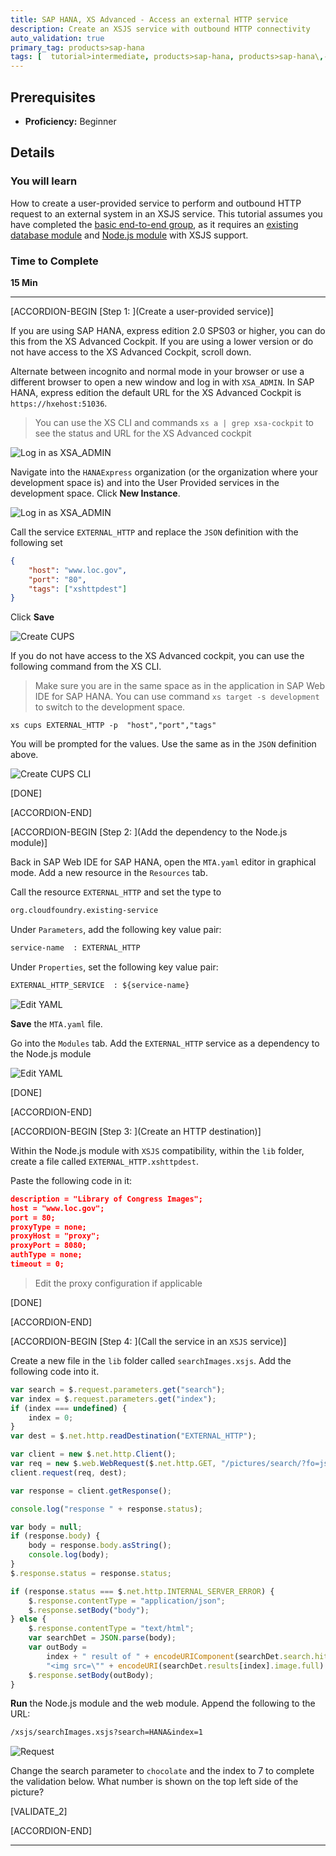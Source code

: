 ```yaml
---
title: SAP HANA, XS Advanced - Access an external HTTP service
description: Create an XSJS service with outbound HTTP connectivity
auto_validation: true
primary_tag: products>sap-hana
tags: [  tutorial>intermediate, products>sap-hana, products>sap-hana\,-express-edition, products>sap-web-ide ]
---
```


## Prerequisites  
 - **Proficiency:** Beginner

## Details
### You will learn  
How to create a user-provided service to perform and outbound HTTP request to an external system in an XSJS service. This tutorial assumes you have completed the [basic end-to-end group](https://www.sap.com/developer/groups/hana-xsa-get-started.html), as it requires an [existing database module](https://sap.com/developer/tutorials/xsa-hdi-module.html) and [Node.js module](https://sap.com/developer/tutorials/xsa-xsjs-xsodata.html) with XSJS support.


### Time to Complete
**15 Min**

---

[ACCORDION-BEGIN [Step 1: ](Create a user-provided service)]

If you are using SAP HANA, express edition 2.0 SPS03 or higher, you can do this from the XS Advanced Cockpit. If you are using a lower version or do not have access to the XS Advanced Cockpit, scroll down.

Alternate between incognito and normal mode in your browser or use a different browser to open a new window and log in with `XSA_ADMIN`. In SAP HANA, express edition the default URL for the XS Advanced Cockpit is `https://hxehost:51036`.

> You can use the XS CLI and commands `xs a | grep xsa-cockpit` to see the status and URL for the XS Advanced cockpit

![Log in as XSA_ADMIN](admin_login.png)

Navigate into the `HANAExpress` organization (or the organization where your development space is) and into the User Provided services in the development space. Click **New Instance**.

![Log in as XSA_ADMIN](new.png)

Call the service `EXTERNAL_HTTP` and replace the `JSON` definition with the following set

```JSON
{
	"host": "www.loc.gov",
	"port": "80",
	"tags": ["xshttpdest"]
}

```

Click **Save**

![Create CUPS](httpdest.png)


If you do not have access to the XS Advanced cockpit, you can use the following command from the XS CLI.

> Make sure you are in the same space as in the application in SAP Web IDE for SAP HANA. You can use command `xs target -s development` to switch to the development space.

```
xs cups EXTERNAL_HTTP -p  "host","port","tags"
```

You will be prompted for the values. Use the same as in the `JSON` definition above.


![Create CUPS CLI](cups.png)

[DONE]

[ACCORDION-END]

[ACCORDION-BEGIN [Step 2: ](Add the dependency to the Node.js module)]

Back in SAP Web IDE for SAP HANA, open the `MTA.yaml` editor in graphical mode. Add a new resource in the `Resources` tab.

Call the resource `EXTERNAL_HTTP` and set the type to
```txt
org.cloudfoundry.existing-service
```

Under `Parameters`, add the following key value pair:

```txt
service-name  : EXTERNAL_HTTP
```

Under `Properties`, set the following key value pair:

```txt
EXTERNAL_HTTP_SERVICE  : ${service-name}
```

![Edit YAML](yaml.png)

**Save** the `MTA.yaml` file.

Go into the `Modules` tab. Add the `EXTERNAL_HTTP` service as a dependency to the Node.js module

![Edit YAML](dependency.png)

[DONE]

[ACCORDION-END]


[ACCORDION-BEGIN [Step 3: ](Create an HTTP destination)]

Within the Node.js module with `XSJS` compatibility, within the `lib` folder, create a file called `EXTERNAL_HTTP.xshttpdest`.

Paste the following code in it:

```json
description = "Library of Congress Images";
host = "www.loc.gov";
port = 80;
proxyType = none;
proxyHost = "proxy";
proxyPort = 8080;
authType = none;
timeout = 0;
```

> Edit the proxy configuration if applicable

[DONE]

[ACCORDION-END]

[ACCORDION-BEGIN [Step 4: ](Call the service in an `XSJS` service)]

Create a new file in the `lib` folder called `searchImages.xsjs`. Add the following code into it.

```javascript
var search = $.request.parameters.get("search");
var index = $.request.parameters.get("index");
if (index === undefined) {
    index = 0;
}
var dest = $.net.http.readDestination("EXTERNAL_HTTP");

var client = new $.net.http.Client();
var req = new $.web.WebRequest($.net.http.GET, "/pictures/search/?fo=json&q=" + search );
client.request(req, dest);

var response = client.getResponse();

console.log("response " + response.status);

var body = null;
if (response.body) {
    body = response.body.asString();
    console.log(body);
}
$.response.status = response.status;

if (response.status === $.net.http.INTERNAL_SERVER_ERROR) {
    $.response.contentType = "application/json";
    $.response.setBody("body");
} else {
    $.response.contentType = "text/html";
    var searchDet = JSON.parse(body);
    var outBody =
        index + " result of " + encodeURIComponent(searchDet.search.hits) + "</br>" +
        "<img src=\"" + encodeURI(searchDet.results[index].image.full) + "\">";
    $.response.setBody(outBody);
}

```

**Run** the Node.js module and the web module. Append the following to the URL:

```txt
/xsjs/searchImages.xsjs?search=HANA&index=1
```

![Request](image.png)

Change the search parameter to `chocolate` and the index to 7 to complete the validation below. What number is shown on the top left side of the picture?

[VALIDATE_2]

[ACCORDION-END]


---
